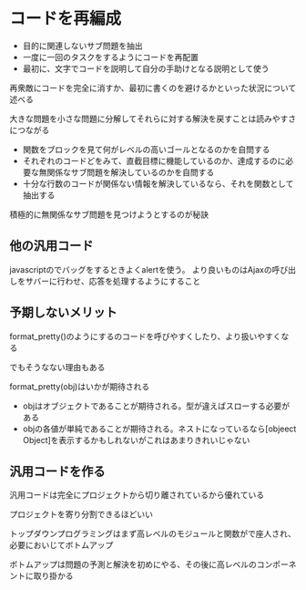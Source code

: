 # コードを再編成
- 目的に関連しないサブ問題を抽出
- 一度に一回のタスクをするようにコードを再配置
- 最初に、文字でコードを説明して自分の手助けとなる説明として使う

再衆敵にコードを完全に消すか、最初に書くのを避けるかといった状況について述べる

大きな問題を小さな問題に分解してそれらに対する解決を戻すことは読みやすさにつながる

- 関数をブロックを見て何がレベルの高いゴールとなるのかを自問する
- それぞれのコードどをみて、直截目標に機能しているのか、達成するのに必要な無関係なサブ問題を解決しているのかを自問する
- 十分な行数のコードが関係ない情報を解決しているなら、それを関数として抽出する

積極的に無関係なサブ問題を見つけようとするのが秘訣

## 他の汎用コード

javascriptのでバッグをするときよくalertを使う。
より良いものはAjaxの呼び出しをサバーに行わせ、応答を処理するようにすること

## 予期しないメリット
format_pretty()のようにするのコードを呼びやすくしたり、より扱いやすくなる

でもそうなない理由もある

format_pretty(obj)はいかが期待される
- objはオブジェクトであることが期待される。型が違えばスローする必要がある
- objの各値が単純であることが期待される。ネストになっているなら[objeect Object]を表示するかもしれないがこれはあまりきれいじゃない


## 汎用コードを作る
汎用コードは完全にプロジェクトから切り離されているから優れている

プロジェクトを寄り分割できるほどいい

トップダウンプログラミングはまず高レベルのモジュールと関数がで座人され、必要においじてボトムアップ

ボトムアップは問題の予測と解決を初めにやる、その後に高レベルのコンポーネントに取り掛かる

